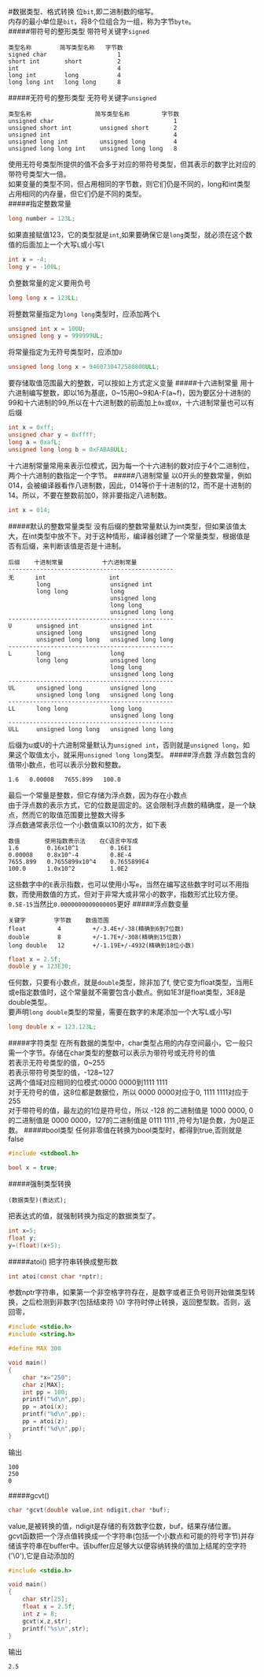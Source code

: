 #数据类型、格式转换
位`bit`,即二进制数的缩写。        
内存的最小单位是`bit`，将8个位组合为一组，称为字节`byte`。      
#####带符号的整形类型
带符号关键字`signed`
```text
类型名称        简写类型名称   字节数
signed char                    1
short int       short          2
int                            4
long int        long           4
long long int   long long      8
```
#####无符号的整形类型
无符号关键字`unsigned`
```text
类型名称                  简写类型名称         字节数
unsigned char                                  1
unsigned short int        unsigned short       2
unsigned int                                   4
unsigned long int         unsigned long        4
unsigned long long int    unsigned long long   8
```
使用无符号类型所提供的值不会多于对应的带符号类型，但其表示的数字比对应的带符号类型大一倍。     
如果变量的类型不同，但占用相同的字节数，则它们仍是不同的，long和int类型占用相同的内存量，但它们仍是不同的类型。       
#####指定整数常量
```c
long number = 123L;
```
如果直接赋值123，它的类型就是`int`,如果要确保它是`long`类型，就必须在这个数值的后面加上一个大写`L`或小写`l`
```c
int x = -4;
long y = -100L;
```
负整数常量的定义要用负号
```c
long long x = 123LL;
```
将整数常量指定为`long long`类型时，应添加两个`L`
```c
unsigned int x = 100U;
unsigned long y = 999999UL;
```
将常量指定为无符号类型时，应添加`U`
```c
unsigned long long x = 9460730472580800ULL;
```
要存储取值范围最大的整数，可以按如上方式定义变量
#####十六进制常量
用十六进制编写整数，即以16为基底，0~15用0~9和A-F(a~f)，因为要区分十进制的99和十六进制的99,所以在十六进制数的前面加上`0x`或`0X`，十六进制常量也可以有后缀
```c
int x = 0xff;
unsigned char y = 0xffff;
long a = 0xafL;
unsigned long long b = 0xFABABULL;
```
十六进制常量常用来表示位模式，因为每一个十六进制的数对应于4个二进制位，两个十六进制的数指定一个字节。
#####八进制常量
以0开头的整数常量，例如014，会被编译器看作八进制数，因此，014等价于十进制的12，而不是十进制的14。所以，不要在整数前加0，除非要指定八进制数。
```c
int x = 014;
```
#####默认的整数常量类型
没有后缀的整数常量默认为int类型，但如果该值太大，在int类型中放不下。对于这种情形，编译器创建了一个常量类型，根据值是否有后缀，来判断该值是否是十进制。
```text
后缀    十进制常量           十六进制常量
-----------------------------------------------
无      int                  int
        long                 unsigned int
        long long            long
                             unsigned long
                             long long
                             unsigned long long
-----------------------------------------------
U       unsigned int         unsigned int
        unsigned long        unsigned long
        unsigned long long   unsigned long long
-----------------------------------------------
L       long                 long
        long long            unsigned long
                             long long
                             unsigned long long
-----------------------------------------------
UL      unsigned long        unsigned long
        unsigned long long   unsigned long long
-----------------------------------------------
LL      long long            long long
                             unsigned long long
-----------------------------------------------
ULL     unsigned long long   unsigned long long
```
后缀为u或U的十六进制常量默认为`unsigned int`，否则就是`unsigned long`，如果这个取值太小，就采用`unsigned long long`类型。
#####浮点数
浮点数包含的值带小数点，也可以表示分数和整数。
```text
1.6   0.00008   7655.899   100.0
```
最后一个常量是整数，但它存储为浮点数，因为存在小数点         
由于浮点数的表示方式，它的位数是固定的。这会限制浮点数的精确度，是一个缺点，然而它的取值范围要比整数大得多          
浮点数通常表示位一个小数值乘以10的次方，如下表
```text
数值       使用指数表示法    在C语言中写成
1.6        0.16x10^1         0.16E1
0.00008    0.8x10^-4         0.8E-4
7655.899   0.7655899x10^4    0.7655899E4
100.0      1.0x10^2          1.0E2
```
这些数字中的`E`表示指数，也可以使用小写`e`，当然在编写这些数字时可以不用指数，而使用数值的方式，但对于非常大或非常小的数字，指数形式比较方便。         
`0.5E-15`当然比`0.0000000000000005`更好
#####浮点数变量
```text
关键字        字节数    数值范围
float         4         +/-3.4E+/-38(精确到6到7位数)
double        8         +/-1.7E+/-308(精确到15位数)
long double   12        +/-1.19E+/-4932(精确到18位小数)
```
```c
float x = 2.5f;
double y = 123E30;
```
任何数，只要有小数点，就是`double`类型，除非加了f,           使它变为float类型，当用E或e指定数值时，这个常量就不需要包含小数点。例如1E3f是float类型，3E8是double类型。         
要声明`long double`类型的常量，需要在数字的末尾添加一个大写L或小写l
```c
long double x = 123.123L;
```
#####字符类型
在所有数据的类型中，char类型占用的内存空间最小，它一般只需一个字节。存储在char类型的整数可以表示为带符号或无符号的值      
若表示无符号类型的值，0~255         
若表示带符号类型的值，-128~127         
这两个值域对应相同的位模式:0000 0000到1111 1111      
对于无符号的值，这8位都是数据位，所以 0000 0000对应于0, 1111 1111对应于255      
对于带符号的值，最左边的1位是符号位，所以 -128 的二进制值是 1000 0000, 0的二进制值是 0000 0000，127的二进制值是 0111 1111 ,符号为1是负数，为0是正数。
#####bool类型
任何非零值在转换为bool类型时，都得到true,否则就是false
```c
#include <stdbool.h>

bool x = true;
```

#####强制类型转换
```text
(数据类型)(表达式);
```
把表达式的值，就强制转换为指定的数据类型了。
```c
int x=5;
float y;
y=(float)(x+5);
```
#####atoi()
把字符串转换成整形数
```c
int atoi(const char *nptr);
```
参数nptr字符串，如果第一个非空格字符存在，是数字或者正负号则开始做类型转换，之后检测到非数字(包括结束符 \0) 字符时停止转换，返回整型数。否则，返回零，
```c
#include <stdio.h>
#include <string.h>

#define MAX 300

void main()
{
    char *x="250";
    char z[MAX];
    int pp = 100;
    printf("%d\n",pp);
    pp = atoi(x);
    printf("%d\n",pp);
    pp = atoi(z);
    printf("%d\n",pp);
}
```
输出
```text
100
250
0
```
#####gcvt()
```c
char *gcvt(double value,int ndigit,char *buf);
```
value,是被转换的值，ndigit是存储的有效数字位数，buf，结果存储位置。     
gcvt函数把一个浮点值转换成一个字符串(包括一个小数点和可能的符号字节)并存储该字符串在buffer中。该buffer应足够大以便容纳转换的值加上结尾的空字符('\0'),它是自动添加的
```c
#include <stdio.h>

void main()
{
    char str[25];
    float x = 2.5f;
    int z = 8;
    gcvt(x,z,str);
    printf("%s\n",str);
}
```
输出
```text
2.5
```
